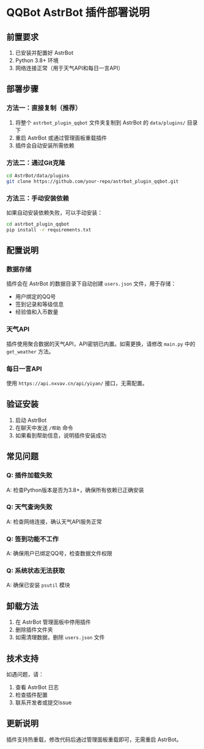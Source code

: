 # QQBot AstrBot 插件部署说明

## 前置要求

1. 已安装并配置好 AstrBot
2. Python 3.8+ 环境
3. 网络连接正常（用于天气API和每日一言API）

## 部署步骤

### 方法一：直接复制（推荐）

1. 将整个 `astrbot_plugin_qqbot` 文件夹复制到 AstrBot 的 `data/plugins/` 目录下
2. 重启 AstrBot 或通过管理面板重载插件
3. 插件会自动安装所需依赖

### 方法二：通过Git克隆

```bash
cd AstrBot/data/plugins
git clone https://github.com/your-repo/astrbot_plugin_qqbot.git
```

### 方法三：手动安装依赖

如果自动安装依赖失败，可以手动安装：

```bash
cd astrbot_plugin_qqbot
pip install -r requirements.txt
```

## 配置说明

### 数据存储

插件会在 AstrBot 的数据目录下自动创建 `users.json` 文件，用于存储：
- 用户绑定的QQ号
- 签到记录和等级信息
- 经验值和入币数量

### 天气API

插件使用聚合数据的天气API，API密钥已内置。如需更换，请修改 `main.py` 中的 `get_weather` 方法。

### 每日一言API

使用 `https://api.nxvav.cn/api/yiyan/` 接口，无需配置。

## 验证安装

1. 启动 AstrBot
2. 在聊天中发送 `/帮助` 命令
3. 如果看到帮助信息，说明插件安装成功

## 常见问题

### Q: 插件加载失败
A: 检查Python版本是否为3.8+，确保所有依赖已正确安装

### Q: 天气查询失败
A: 检查网络连接，确认天气API服务正常

### Q: 签到功能不工作
A: 确保用户已绑定QQ号，检查数据文件权限

### Q: 系统状态无法获取
A: 确保已安装 `psutil` 模块

## 卸载方法

1. 在 AstrBot 管理面板中停用插件
2. 删除插件文件夹
3. 如需清理数据，删除 `users.json` 文件

## 技术支持

如遇问题，请：
1. 查看 AstrBot 日志
2. 检查插件配置
3. 联系开发者或提交Issue

## 更新说明

插件支持热重载，修改代码后通过管理面板重载即可，无需重启 AstrBot。 